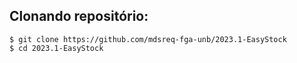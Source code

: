 ## Clonando repositório:
```
$ git clone https://github.com/mdsreq-fga-unb/2023.1-EasyStock
$ cd 2023.1-EasyStock
```